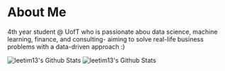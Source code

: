 # About Me
4th year student @ UofT who is passionate abou data science, machine learning, finance, and consulting- aiming to solve real-life business problems with a data-driven approach :)

<img alt="leetim13's Github Stats" src="https://github-readme-stats.vercel.app/api?username=leetim13&show_icons=true&hide_border=true&count_private=true&theme=cobalt" />
<img alt="leetim13's Github Stats" src="https://github-readme-stats.vercel.app/api/top-langs/?username=leetim13&theme=cobalt" />
